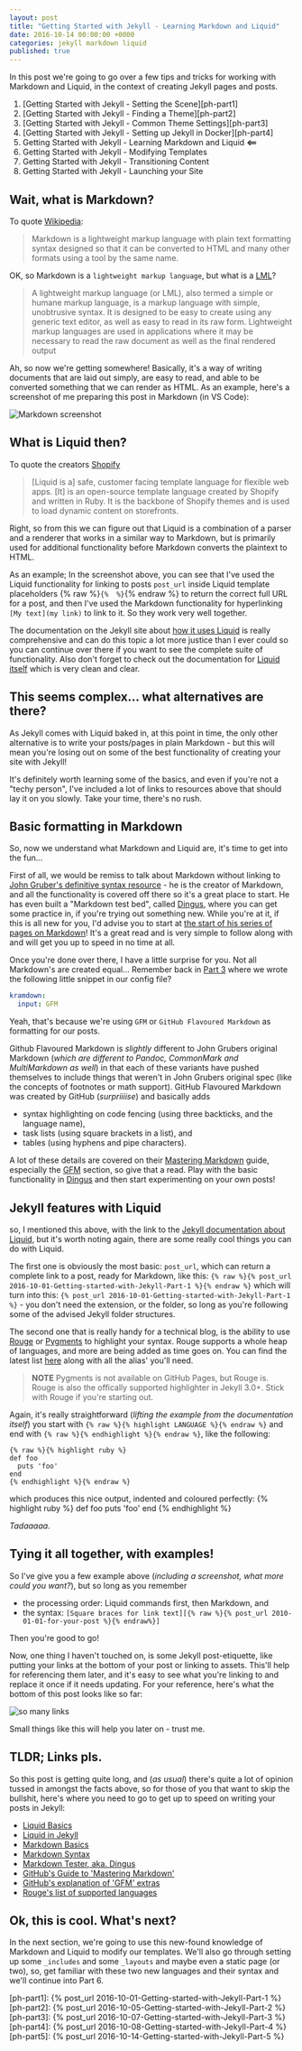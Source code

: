 ```yaml
---
layout: post
title: "Getting Started with Jekyll - Learning Markdown and Liquid"
date: 2016-10-14 00:00:00 +0000
categories: jekyll markdown liquid
published: true
---
```


In this post we're going to go over a few tips and tricks for working with Markdown and Liquid, in the context of creating Jekyll pages and posts.
<!--description-->

1. [Getting Started with Jekyll - Setting the Scene][ph-part1]
2. [Getting Started with Jekyll - Finding a Theme][ph-part2]
3. [Getting Started with Jekyll - Common Theme Settings][ph-part3]
4. [Getting Started with Jekyll - Setting up Jekyll in Docker][ph-part4]
5. Getting Started with Jekyll - Learning Markdown and Liquid **<==**
6. Getting Started with Jekyll - Modifying Templates
7. Getting Started with Jekyll - Transitioning Content
8. Getting Started with Jekyll - Launching your Site 

## Wait, what is Markdown?
To quote [Wikipedia][wiki-md]: 

> Markdown is a lightweight markup language with plain text formatting syntax designed so that it can be converted to HTML and many other formats using a tool by the same name.

OK, so Markdown is a `lightweight markup language`, but what is a [LML][wiki-lml]?

> A lightweight markup language (or LML), also termed a simple or humane markup language, is a markup language with simple, unobtrusive syntax.
> It is designed to be easy to create using any generic text editor, as well as easy to read in its raw form.
> Lightweight markup languages are used in applications where it may be necessary to read the raw document as well as the final rendered output  
 
Ah, so now we're getting somewhere! Basically, it's a way of writing documents that are laid out simply, are easy to read, and able to be converted something that we can render as HTML.
As an example, here's a screenshot of me preparing this post in Markdown (in VS Code):

![Markdown screenshot](/assets/img/markdown_example.png)

## What is Liquid then?

To quote the creators [Shopify][liquid]

> [Liquid is a] safe, customer facing template language for flexible web apps.
> [It] is an open-source template language created by Shopify and written in Ruby. 
> It is the backbone of Shopify themes and is used to load dynamic content on storefronts.

Right, so from this we can figure out that Liquid is a combination of a parser and a renderer that works in a similar way to Markdown, but is primarily used for additional functionality before Markdown converts the plaintext to HTML.

As an example; In the screenshot above, you can see that I've used the Liquid functionality for linking to posts `post_url` inside Liquid template placeholders {% raw %}`{%  %}`{% endraw %} to return the correct full URL for a post, and then I've used the Markdown functionality for hyperlinking `[My text](my link)` to link to it. So they work very well together.

The documentation on the Jekyll site about [how it uses Liquid][jekyll-lqd] is really comprehensive and can do this topic a lot more justice than I ever could so you can continue over there if you want to see the complete suite of functionality. Also don't forget to check out the documentation for [Liquid itself][liquid] which is very clean and clear.  

## This seems complex... what alternatives are there?

As Jekyll comes with Liquid baked in, at this point in time, the only other alternative is to write your posts/pages in plain Markdown - but this will mean you're losing out on some of the best functionality of creating your site with Jekyll!

It's definitely worth learning some of the basics, and even if you're not a "techy person", I've included a lot of links to resources above that should lay it on you slowly. Take your time, there's no rush. 

## Basic formatting in Markdown

So, now we understand what Markdown and Liquid are, it's time to get into the fun...

First of all, we would be remiss to talk about Markdown without linking to [John Gruber's definitive syntax resource][md-syntax] - he is the creator of Markdown, and all the functionality is covered off there so it's a great place to start. He has even built a "Markdown test bed", called [Dingus][dingus], where you can get some practice in, if you're trying out something new. While you're at it, if this is all new for you, I'd advise you to start at [the start of his series of pages on Markdown][markdown]! It's a great read and is very simple to follow along with and will get you up to speed in no time at all.

Once you're done over there, I have a little surprise for you. Not all Markdown's are created equal... Remember back in [Part 3]() where we wrote the following little snippet in our config file?

```YAML
kramdown:
  input: GFM
```

Yeah, that's because we're using `GFM` or `GitHub Flavoured Markdown` as formatting for our posts.

Github Flavoured Markdown is *slightly* different to John Grubers original Markdown (*which are different to Pandoc, CommonMark and MultiMarkdown as well*) in that each of these variants have pushed themselves to include things that weren't in John Grubers original spec (like the concepts of footnotes or math support). GitHub Flavoured Markdown was created by GitHub (*surpriiiise*) and basically adds

- syntax highlighting on code fencing (using three backticks, and the language name), 
- task lists (using square brackets in a list), and 
- tables (using hyphens and pipe characters). 

A lot of these details are covered on their [Mastering Markdown][mastering] guide, especially the [GFM][master-gfm] section, so give that a read. Play with the basic functionality in [Dingus][dingus] and then start experimenting on your own posts!

## Jekyll features with Liquid

so, I mentioned this above, with the link to the [Jekyll documentation about Liquid][jekyll-lqd], but it's worth noting again, there are some really cool things you can do with Liquid. 

The first one is obviously the most basic: `post_url`, which can return a complete link to a post, ready for Markdown, like this: `{% raw %}{% post_url 2016-10-01-Getting-started-with-Jekyll-Part-1 %}{% endraw %}` which will turn into this: `{% post_url 2016-10-01-Getting-started-with-Jekyll-Part-1 %}` - you don't need the extension, or the folder, so long as you're following some of the advised Jekyll folder structures.

The second one that is really handy for a technical blog, is the ability to use [Rouge][rouge] or [Pygments][pygments] to highlight your syntax. Rouge supports a whole heap of languages, and more are being added as time goes on. You can find the latest list [here][rouge-lang] along with all the alias' you'll need.

> **NOTE** Pygments is not available on GitHub Pages, but Rouge is. Rouge is also the offically supported highlighter in Jekyll 3.0+. Stick with Rouge if you're starting out.

Again, it's really straightforward (*lifting the example from the documentation itself*) you start with `{% raw %}{% highlight LANGUAGE %}{% endraw %}` and end with `{% raw %}{% endhighlight %}{% endraw %}`, like the following:

```liquid
{% raw %}{% highlight ruby %}
def foo
  puts 'foo'
end
{% endhighlight %}{% endraw %}
```

which produces this nice output, indented and coloured perfectly:
{% highlight ruby %}
def foo
  puts 'foo'
end
{% endhighlight %}

*Tadaaaaa*.

## Tying it all together, with examples!

So I've give you a few example above (*including a screenshot, what more could you want?*), but so long as you remember 

- the processing order: Liquid commands first, then Markdown, and 
- the syntax: `[Square braces for link text][{% raw %}{% post_url 2010-01-01-for-your-post %}{% endraw%}]`

Then you're good to go!

Now, one thing I haven't touched on, is some Jekyll post-etiquette, like putting your links at the bottom of your post or linking to assets. 
This'll help for referencing them later, and it's easy to see what you're linking to and replace it once if it needs updating.
For your reference, here's what the bottom of this post looks like so far:

![so many links](/assets/img/post_link_example.png)

Small things like this will help you later on - trust me.

## TLDR; Links pls.

So this post is getting quite long, and (*as usual*) there's quite a lot of opinion tussed in amongst the facts above, so for those of you that want to skip the bullshit, here's where you need to go to get up to speed on writing your posts in Jekyll:

- [Liquid Basics][liquid]
- [Liquid in Jekyll][jekyll-lqd]
- [Markdown Basics][markdown]
- [Markdown Syntax][md-syntax]
- [Markdown Tester, aka. Dingus][dingus]
- [GitHub's Guide to 'Mastering Markdown'][mastering]
- [GitHub's explanation of 'GFM' extras][master-gfm]
- [Rouge's list of supported languages][rouge-lang]

## Ok, this is cool. What's next?

In the next section, we're going to use this new-found knowledge of Markdown and Liquid to modify our templates. We'll also go through setting up some `_includes` and some `_layouts` and maybe even a static page (or two), so, get familiar with these two new languages and their syntax and we'll continue into Part 6.

[ph-part1]:   {% post_url 2016-10-01-Getting-started-with-Jekyll-Part-1 %}
[ph-part2]:   {% post_url 2016-10-05-Getting-started-with-Jekyll-Part-2 %}
[ph-part3]:   {% post_url 2016-10-07-Getting-started-with-Jekyll-Part-3 %}
[ph-part4]:   {% post_url 2016-10-08-Getting-started-with-Jekyll-Part-4 %}
[ph-part5]:   {% post_url 2016-10-14-Getting-started-with-Jekyll-Part-5 %}

[wiki-md]:    https://en.wikipedia.org/wiki/Markdown
[wiki-lml]:   https://en.wikipedia.org/wiki/Lightweight_markup_language
[liquid]:     https://shopify.github.io/liquid/basics/introduction/
[jekyll-lqd]: https://jekyllrb.com/docs/templates/
[markdown]:   https://daringfireball.net/projects/markdown/
[dingus]:     https://daringfireball.net/projects/markdown/dingus
[md-syntax]:  https://daringfireball.net/projects/markdown/syntax
[mastering]:  https://guides.github.com/features/mastering-markdown/
[master-gfm]: https://guides.github.com/features/mastering-markdown/#GitHub-flavored-markdown
[rouge]:      http://rouge.jneen.net/
[rouge-lang]: https://github.com/jneen/rouge/wiki/List-of-supported-languages-and-lexers
[pygments]:   http://pygments.org
